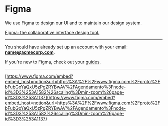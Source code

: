 # Figma

We use Figma to design our UI and to maintain our design system.

[Figma: the collaborative interface design tool.](https://www.figma.com/)

---

You should have already set up an account with your email: **name@acmecorp.com**. 

If you're new to Figma, check out your [guides](https://help.figma.com/article/116-getting-started).

---

[https://www.figma.com/embed?embed_host=notion&url=https%3A%2F%2Fwww.figma.com%2Fproto%2FbFubGoYaQxU5zPgZRYBwAV%2FAgendamento%3Fnode-id%3D3%253A1582%26scaling%3Dmin-zoom%26page-id%3D3%253A1137](https://www.figma.com/embed?embed_host=notion&url=https%3A%2F%2Fwww.figma.com%2Fproto%2FbFubGoYaQxU5zPgZRYBwAV%2FAgendamento%3Fnode-id%3D3%253A1582%26scaling%3Dmin-zoom%26page-id%3D3%253A1137)